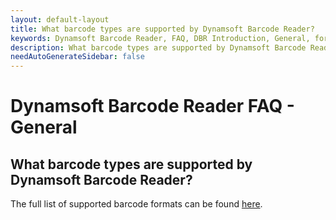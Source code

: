 ```yaml
---
layout: default-layout
title: What barcode types are supported by Dynamsoft Barcode Reader?
keywords: Dynamsoft Barcode Reader, FAQ, DBR Introduction, General, formats
description: What barcode types are supported by Dynamsoft Barcode Reader?
needAutoGenerateSidebar: false
---
```


# Dynamsoft Barcode Reader FAQ - General

## What barcode types are supported by Dynamsoft Barcode Reader?

The full list of supported barcode formats can be found [here](https://www.dynamsoft.com/barcode-reader/introduction/overview.html?ver=latest#barcode-formats).
